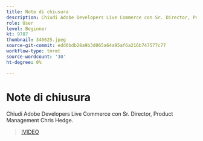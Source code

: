 ```yaml
---
title: Note di chiusura
description: Chiudi Adobe Developers Live Commerce con Sr. Director, Product Management Chris Hedge.
role: User
level: Beginner
kt: 9787
thumbnail: 340625.jpeg
source-git-commit: edd0bdb28a9b3d065a64a95af6a216b747577c77
workflow-type: tm+mt
source-wordcount: '30'
ht-degree: 0%

---
```


# Note di chiusura

Chiudi Adobe Developers Live Commerce con Sr. Director, Product Management Chris Hedge.

>[!VIDEO](https://video.tv.adobe.com/v/340625/?quality=12&learn=on)
